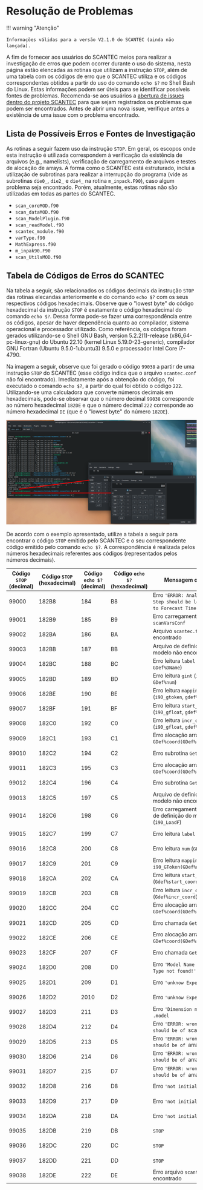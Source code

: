 # Resolução de Problemas

!!! warning "Atenção"

    Informações válidas para a versão V2.1.0 do SCANTEC (ainda não lançada).

A fim de fornecer aos usuários do SCANTEC meios para realizar a investigação de erros que podem ocorrer durante o uso do sistema, nesta página estão elencadas as rotinas que utilizam a instrução `STOP`, além de uma tabela com os códigos de erro que o SCANTEC utiliza e os códigos correspondentes obtidos a partir do uso do comando `echo $?` no Shell Bash do Linux. Estas informações podem ser úteis para se identificar possíveis fontes de problemas. Recomenda-se aos usuários a [abertura de issues dentro do projeto SCANTEC](https://github.com/GAM-DIMNT-CPTEC/SCANTEC/issues) para que sejam registrados os problemas que podem ser encontrados. Antes de abrir uma nova issue, verifique antes a existência de uma issue com o problema encontrado.

## Lista de Possíveis Erros e Fontes de Investigação

As rotinas a seguir fazem uso da instrução `STOP`. Em geral, os escopos onde esta instrução é utilizada correspondem à verificação da existência de arquivos (e.g., namelists), verificação de carregamento de arquivos e testes de alocação de arrays. A forma como o SCANTEC está estruturado, inclui a utilização de subrotinas para realizar a interrupção do programa (vide as subrotinas `die0_`, `die2_` e `die4_` na rotina `m_inpack.F90`), caso algum problema seja encontrado. Porém, atualmente, estas rotinas não são utilizadas em todas as partes do SCANTEC. 

* `scan_coreMOD.f90`
* `scan_dataMOD.f90`
* `scan_ModelPlugin.f90`
* `scan_readModel.f90`
* `scantec_module.f90`
* `varType.f90`
* `MathExpress.f90`
* `m_inpak90.F90`
* `scan_UtilsMOD.f90`

## Tabela de Códigos de Erros do SCANTEC

Na tabela a seguir, são relacionados os códigos decimais da instrução `STOP` das rotinas elecandas anteriormente e do comando `echo $?` com os seus respectivos códigos hexadecimais. Observe que o "lowest byte" do código hexadecimal da instrução `STOP` é exatamente o código hexadecimal do comando `echo $?`. Dessa forma pode-se fazer uma correspondência entre os códigos, apesar de haver dependência quanto ao compilador, sistema operacional e processador utilizado. Como referência, os códigos foram gerados utilizando-se o Shell GNU Bash, version 5.2.2(1)-release (x86_64-pc-linux-gnu) do Ubuntu 22.10 (kernel Linux 5.19.0-23-generic), compilador GNU Fortran (Ubuntu 9.5.0-1ubuntu3) 9.5.0 e processador Intel Core i7-4790.

Na imagem a seguir, observe que foi gerado o código `99038` a partir de uma instrução `STOP` do SCANTEC (esse código indica que o arquivo `scantec.conf` não foi encontrado). Imediatamente após a obtenção do código, foi executado o comando `echo $?`, a partir do qual foi obtido o código `222`. Utilizando-se uma calculadora que converte números decimais em hexadecimais, pode-se observar que o número decimal `99038` corresponde ao número hexadecimal `182DE` e que o número decimal `222` corresponde ao número hexadecimal `DE` (que é o "lowest byte" do número `182DE`).

![Exemplo Conversão Códigos](./imgs/codigos_scantec.png)

De acordo com o exemplo apresentado, utilize a tabela a seguir para encontrar o código `STOP` emitido pelo SCANTEC e o seu correspondente código emitido pelo comando `echo $?`. A correspondência é realizada pelos números hexadecimais referentes aos códigos (representados pelos números decimais).


| Código `STOP` (decimal) | Código `STOP` (hexadecimal) | Código `echo $?` (decimal) | Código `echo $?` (hexadecimal) | Mensagem ou Motivo | Função/Subrotina/Rotina |
|--------|----------------|-----------------------------|----------------------------|-------------------------------|--------------------|
|  99000 | 182B8 | 184 | B8 | Erro `'ERROR: Analisys Time Step should be less or equal to Forecast Time Step'` | rotina `scan_coreMOD.f90` |
|  99001 | 182B9 | 185 | B9 | Erro carregamento `scanVarsConf` | subrotina `data_config` em `scan_dataMOD.f90` |
|  99002 | 182BA | 186 | BA | Arquivo `scantec.table` não encontrado | rotina `scan_ModelPlugin.f90` |
|  99003 | 182BB | 187 | BB | Arquivo de definição do modelo não encontrado | rotina `scan_ModelPlugin.f90` |
|  99004 | 182BC | 188 | BC | Erro leitura `label` (`i90_label`, `GDef%DName`) | rotina `scan_ModelPlugin.f90` |
|  99005 | 182BD | 189 | BD | Erro leitura `gint` (`i90_gint`, `GDef%num`) | rotina `scan_ModelPlugin.f90` |
|  99006 | 182BE | 190 | BE | Erro leitura `mapping` (`i90_gtoken`, `gdef%mapping`) | rotina `scan_ModelPlugin.f90` |
|  99007 | 182BF | 191 | BF | Erro leitura `start_coord` (`i90_gfloat`, `gdef%start_coord`) | rotina `scan_ModelPlugin.f90` |
|  99008 | 182C0 | 192 | C0 | Erro leitura `incr_coord` (`i90_gfloat`, `gdef%incr_coord`) | rotina `scan_ModelPlugin.f90` |
|  99009 | 182C1 | 193 | C1 | Erro alocação array `GDef%coord(GDef%num)` | rotina `scan_ModelPlugin.f90` |
|  99010 | 182C2 | 194 | C2 | Erro subrotina `GetLinCoords` | rotina `scan_ModelPlugin.f90` |
|  99011 | 182C3 | 195 | C3 | Erro alocação array `GDef%coord(GDef%num)` | rotina `scan_ModelPlugin.f90` |
|  99012 | 182C4 | 196 | C4 | Erro subrotina `GetLevelsCoord` | rotina `scan_ModelPlugin.f90` | 
|  99013 | 182C5 | 197 | C5 | Arquivo de definição do modelo não encontrado | rotina `scan_readModel.f90` |
|  99014 | 182C6 | 198 | C6 | Erro carregamento do arquivo de definição do modelo (`i90_LoadF`) | rotina `scan_readModel.f90` |
|  99015 | 182C7 | 199 | C7 | Erro leitura `label` (`i90_label`) | subrotina `GetDef` em `scan_readModel.f90` |
|  99016 | 182C8 | 200 | C8 | Erro leitura `num` (`GDef%num`) | subrotina `GetDef` em `scan_readModel.f90` |
|  99017 | 182C9 | 201 | C9 | Erro leitura `mapping` `i90_GToken(GDef%mapping,ierr)` | subrotina `GetDef` em `scan_readModel.f90` |
|  99018 | 182CA | 202 | CA | Erro leitura `start_coord` (`Gdef%start_coord`) | subrotina `GetDef` em `scan_readModel.f90` |
|  99019 | 182CB | 203 | CB | Erro leitura `incr_coord` (`Gdef%incr_coord`) | subrotina `GetDef` em `scan_readModel.f90` |
|  99020 | 182CC | 204 | CC | Erro alocação array `GDef%coord(GDef%num)` | subrotina `GetDef` em `scan_readModel.f90` |
|  99021 | 182CD | 205 | CD | Erro chamada `GetLinCoords` | subrotina `GetDef` em `scan_readModel.f90` |
|  99022 | 182CE | 206 | CE | Erro alocação array `GDef%coord(GDef%num)` | subrotina `GetDef` em `scan_readModel.f90` |
|  99023 | 182CF | 207 | CF | Erro chamada `GetLevelsCoord` | subrotina `GetDef` em `scan_readModel.f90` |
|  99024 | 182D0 | 208 | D0 | Erro `'Model Name or Model Type not found!'` | função `getModel_` em `scantec_module.f90` |
|  99025 | 182D1 | 209 | D1 | Erro `'unknow Experient Name'` | função `getField_` em `scantec_module.f90` |
|  99026 | 182D2 | 2010 | D2 | Erro `'unknow Experiment Name'`, | função `getBitMap_` em `scantec_module.f90` |
|  99027 | 182D3 | 211 | D3 | Erro `'Dimension not found in' .model` | função `getDimVec_` em `scantec_module.f90` |
|  99028 | 182D4 | 212 | D4 | Erro `'ERROR: wrong type, should be of `scalar` type '` | subrotina `get0d` em `varType.f90` |
|  99029 | 182D5 | 213 | D5 | Erro `'ERROR: wrong type, should be of `array1D` type '` | subrotina `get1d` em `varType.f90` |
|  99030 | 182D6 | 214 | D6 | Erro `'ERROR: wrong type, should be of `array1D` type '` | subrotina `get2d` em `varType.f90` |
|  99031 | 182D7 | 215 | D7 | Erro `'ERROR: wrong type, should be of `array1D` type '` | subrotina `get3d` em `varType.f90` |
|  99032 | 182D8 | 216 | D8 | Erro `'not initialized'` | subrotina `infix2postfix` em `MathExpress.f90` |
|  99033 | 182D9 | 217 | D9 | Erro `'not initialized'` | subrotina `evalPostFixS_` em `MathExpress.f90` |
|  99034 | 182DA | 218 | DA | Erro `'not initialized'` | subrotina `evalPostfixA_` em `MathExpress.f90` |
|  99035 | 182DB | 219 | DB | `STOP` | subrotina `die0_` em `m_inpack.F90` |
|  99036 | 182DC | 220 | DC | `STOP` | subrotina `die2_` em `m_inpack.F90` |
|  99037 | 182DD | 221 | DD | `STOP` | subrotina `die4_` em `m_inpack.F90` |
|  99038 | 182DE | 222 | DE | Erro arquivo `scantec.conf` não encontrado | rotina `scan_UtilsMOD.f90` |
